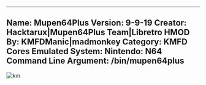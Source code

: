 -----------------------
Name: Mupen64Plus
Version: 9-9-19
Creator: Hacktarux|Mupen64Plus Team|Libretro
HMOD By: KMFDManic|madmonkey
Category: KMFD Cores
Emulated System: Nintendo: N64
Command Line Argument: /bin/mupen64plus
-----------------------
![km](https://i.imgur.com/I4qcftG.png)
